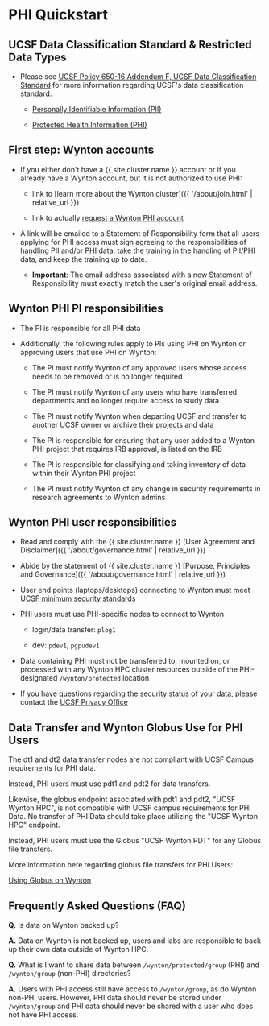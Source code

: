 # PHI Quickstart

## UCSF Data Classification Standard & Restricted Data Types

* Please see [UCSF Policy 650-16 Addendum F, UCSF Data Classification Standard](https://it.ucsf.edu/standard-guideline/ucsf-policy-650-16-addendum-f-ucsf-data-classification-standard) for more information regarding UCSF's data classification standard:

  - [Personally Identifiable Information (PII)](https://it.ucsf.edu/standard-guideline/ucsf-policy-650-16-addendum-f-ucsf-data-classification-standard#PII)

  - [Protected Health Information (PHI)](https://it.ucsf.edu/standard-guideline/ucsf-policy-650-16-addendum-f-ucsf-data-classification-standard#phi)


## First step: Wynton accounts

* If you either don't have a {{ site.cluster.name }} account or if you already have a Wynton account, but it is not authorized to use PHI:

  - link to [learn more about the Wynton cluster]({{ '/about/join.html' | relative_url }})
  
  - link to actually [request a Wynton PHI account](https://ucsf.service-now.com/ucsfit?id=ucsf_sc_cat_item&sys_id=68f9651f1bf47c50683e0ed8624bcbac&sysparm_category=40c0305b7b92d000e2dc8180984d4d9f)

* A link will be emailed to a Statement of Responsibility form that all users applying for PHI access must sign agreeing to the responsibilities of handling PII and/or PHI data, take the training in the handling of PII/PHI data, and keep the training up to date.

  - **Important**: The email address associated with a new Statement of Responsibility must exactly match the user's original email address.

## Wynton PHI PI responsibilities

* The PI is responsible for all PHI data

* Additionally, the following rules apply to PIs using PHI on Wynton or approving users that use PHI on Wynton:

  - The PI must notify Wynton of any approved users whose access needs to be removed or is no longer required
  
  - The PI must notify Wynton of any users who have transferred departments and no longer require access to study data
  
  - The PI must notify Wynton when departing UCSF and transfer to another UCSF owner or archive their projects and data
  
  - The PI is responsible for ensuring that any user added to a Wynton PHI project that requires IRB approval, is listed on the IRB
  
  - The PI is responsible for classifying and taking inventory of data within their Wynton PHI project
  
  - The PI must notify Wynton of any change in security requirements in research agreements to Wynton admins


## Wynton PHI user responsibilities

* Read and comply with the {{ site.cluster.name }} [User Agreement and Disclaimer]({{ '/about/governance.html' | relative_url }})

* Abide by the statement of {{ site.cluster.name }} [Purpose, Principles and Governance]({{ '/about/governance.html' | relative_url }})

* User end points (laptops/desktops) connecting to Wynton must meet [UCSF minimum security standards](https://it.ucsf.edu/standard-guideline/ucsf-650-16-addendum-b-ucsf-minimum-security-standards-electronic-information)

* PHI users must use PHI-specific nodes to connect to Wynton

  - login/data transfer: `plog1`
  
  - dev: `pdev1`, `pgpudev1`
  
* Data containing PHI must not be transferred to, mounted on, or processed with any Wynton HPC cluster resources outside of the PHI-designated `/wynton/protected` location

* If you have questions regarding the security status of your data, please contact the [UCSF Privacy Office](https://hipaa.ucsf.edu/)


## Data Transfer and Wynton Globus Use for PHI Users

The dt1 and dt2 data transfer nodes are not compliant with UCSF Campus requirements for PHI data.

Instead, PHI users must use pdt1 and pdt2 for data transfers.

Likewise, the globus endpoint associated with pdt1 and pdt2, "UCSF Wynton HPC", is not compatible with UCSF campus requirements for PHI Data. No transfer of PHI Data should take place utilizing the "UCSF Wynton HPC" endpoint.

Instead, PHI users must use the Globus "UCSF Wynton PDT" for any Globus file transfers.

More information here regarding globus file transfers for PHI Users:

[Using Globus on Wynton](https://wynton.ucsf.edu/hpc/transfers/globus.html)


## Frequently Asked Questions (FAQ)

**Q.** Is data on Wynton backed up?

**A.** Data on Wynton is not backed up, users and labs are responsible to back up their own data outside of Wynton HPC.

**Q.** What is I want to share data between `/wynton/protected/group` (PHI) and `/wynton/group` (non-PHI) directories?

**A.** Users with PHI access still have access to `/wynton/group`, as do Wynton non-PHI users. However, PHI data should never be stored under `/wynton/group` and PHI data should never be shared with a user who does not have PHI access.
